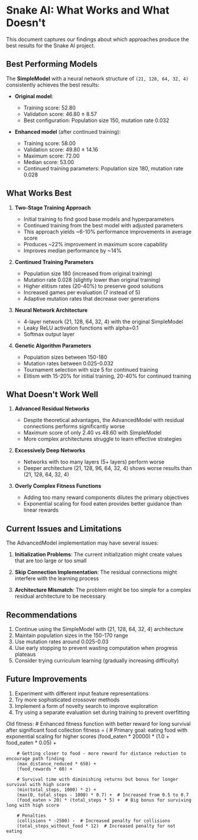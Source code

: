 # Snake AI: What Works and What Doesn't

This document captures our findings about which approaches produce the best results for the Snake AI project.

## Best Performing Models

The **SimpleModel** with a neural network structure of `(21, 128, 64, 32, 4)` consistently achieves the best results:

- **Original model**:
  - Training score: 52.80
  - Validation score: 46.80 ± 8.57
  - Best configuration: Population size 150, mutation rate 0.032

- **Enhanced model** (after continued training):
  - Training score: 58.00
  - Validation score: 49.80 ± 14.16
  - Maximum score: 72.00
  - Median score: 53.00
  - Continued training parameters: Population size 180, mutation rate 0.028

## What Works Best

1. **Two-Stage Training Approach**
   - Initial training to find good base models and hyperparameters
   - Continued training from the best model with adjusted parameters
   - This approach yields ~6-10% performance improvements in average score
   - Produces ~22% improvement in maximum score capability
   - Improves median performance by ~14%

2. **Continued Training Parameters**
   - Population size 180 (increased from original training)
   - Mutation rate 0.028 (slightly lower than original training)
   - Higher elitism rates (20-40%) to preserve good solutions
   - Increased games per evaluation (7 instead of 5)
   - Adaptive mutation rates that decrease over generations

3. **Neural Network Architecture**
   - 4-layer network (21, 128, 64, 32, 4) with the original SimpleModel
   - Leaky ReLU activation functions with alpha=0.1
   - Softmax output layer

4. **Genetic Algorithm Parameters**
   - Population sizes between 150-180
   - Mutation rates between 0.025-0.032
   - Tournament selection with size 5 for continued training
   - Elitism with 15-20% for initial training, 20-40% for continued training

## What Doesn't Work Well

1. **Advanced Residual Networks**
   - Despite theoretical advantages, the AdvancedModel with residual connections performs significantly worse
   - Maximum score of only 2.40 vs 48.60 with SimpleModel
   - More complex architectures struggle to learn effective strategies

2. **Excessively Deep Networks**
   - Networks with too many layers (5+ layers) perform worse
   - Deeper architecture (21, 128, 96, 64, 32, 4) shows worse results than (21, 128, 64, 32, 4)

3. **Overly Complex Fitness Functions**
   - Adding too many reward components dilutes the primary objectives
   - Exponential scaling for food eaten provides better guidance than linear rewards

## Current Issues and Limitations

The AdvancedModel implementation may have several issues:

1. **Initialization Problems**: The current initialization might create values that are too large or too small

2. **Skip Connection Implementation**: The residual connections might interfere with the learning process

3. **Architecture Mismatch**: The problem might be too simple for a complex residual architecture to be necessary

## Recommendations

1. Continue using the SimpleModel with (21, 128, 64, 32, 4) architecture
2. Maintain population sizes in the 150-170 range
3. Use mutation rates around 0.025-0.03
4. Use early stopping to prevent wasting computation when progress plateaus
5. Consider trying curriculum learning (gradually increasing difficulty)

## Future Improvements

1. Experiment with different input feature representations
2. Try more sophisticated crossover methods
3. Implement a form of novelty search to improve exploration
4. Try using a separate evaluation set during training to prevent overfitting

Old fitness:
    # Enhanced fitness function with better reward for long survival after significant food collection
    fitness = (
        # Primary goal: eating food with exponential scaling for higher scores
        (food_eaten * 20000) * (1.0 + food_eaten * 0.05) + 
        
        # Getting closer to food - more reward for distance reduction to encourage path finding
        (max_distance_reduced * 650) + 
        (food_rewards * 60) +
        
        # Survival time with diminishing returns but bonus for longer survival with high score
        (min(total_steps, 1000) * 2) +  
        (max(0, total_steps - 1000) * 0.7) +  # Increased from 0.5 to 0.7
        (food_eaten > 20) * (total_steps * 5) +  # Big bonus for surviving long with high score
        
        # Penalties
        (collisions * -2500) -  # Increased penalty for collisions
        (total_steps_without_food * 12)  # Increased penalty for not eating